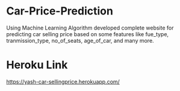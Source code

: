 # Car-Price-Prediction

Using Machine Learning Algorithm developed complete website for predicting car selling price based on some features like fue_type, tranmission_type, no_of_seats, age_of_car, and many more.


# Heroku Link
https://yash-car-sellingprice.herokuapp.com/
